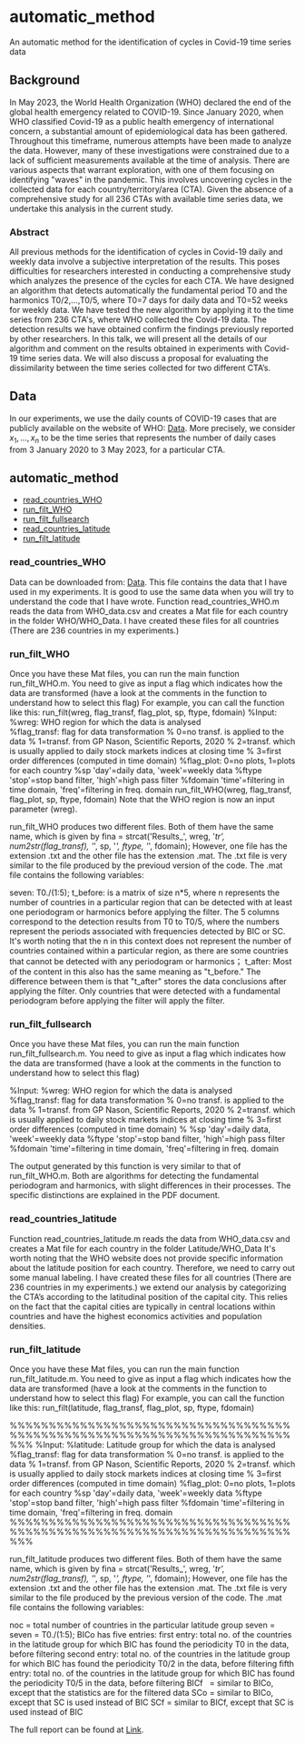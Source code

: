
# automatic_method
An automatic method for the identification of cycles in Covid-19 time series data

## Background
In May 2023, the World Health Organization (WHO) declared the end of the global health emergency related to COVID-19. Since January 2020, when WHO classified Covid-19 as a public health emergency of international concern, a substantial amount of epidemiological data has been gathered. Throughout this timeframe, numerous attempts have been made to analyze the data. However, many of these investigations were constrained due to a lack of sufficient measurements available at the time of analysis. There are various aspects that warrant exploration, with one of them focusing on identifying "waves" in the pandemic. This involves uncovering cycles in the collected data for each country/territory/area (CTA). Given the absence of a comprehensive study for all 236 CTAs with available time series data, we undertake this analysis in the current study.

### Abstract
All previous methods for the identification of cycles in Covid-19 daily and weekly data involve a subjective interpretation of the results. This poses difficulties for researchers interested in conducting a comprehensive study which analyzes the presence of the cycles for each CTA. We have designed an algorithm that detects automatically the fundamental period T0 and the harmonics T0/2,...,T0/5, where T0=7 days for daily data and T0=52 weeks for weekly data. We have tested the new algorithm by applying it to the time series from 236 CTA's, where WHO collected the Covid-19 data. The detection results we have obtained confirm the findings previously reported by other researchers.
In this talk, we will present all the details of our algorithm and comment on the results obtained in experiments with Covid-19 time series data. We will also discuss a proposal for evaluating the dissimilarity between the time series collected for two different CTA’s.

## Data
In our experiments, we use the daily counts of COVID-19 cases that are publicly available on the website of WHO: [Data](https://covid19.who.int/data). More precisely, we consider $x_1,\ldots,x_n$ to be the time series that represents the number of daily cases from 3 January 2020 to 3 May 2023, for a particular CTA. 

## automatic_method
- [read_countries_WHO](#read_countries_WHO)
- [run_filt_WHO](#run_filt_WHO)
- [run_filt_fullsearch](#run_filt_fullsearch)
- [read_countries_latitude](#read_countries_latitude)
- [run_filt_latitude](#run_filt_latitude)

### read_countries_WHO

Data can be downloaded from: [Data](https://covid19.who.int/WHO-COVID-19-global-data.csv). This file contains the data that I have used in my experiments. It is good to use the same data when you will try to understand the code that I have wrote. Function read_countries_WHO.m reads the data from WHO_data.csv and creates a Mat file for each country in the folder WHO/WHO_Data. I have created these files for all countries (There are 236 countries in my experiments.)

### run_filt_WHO

Once you have these Mat files, you can run the main function run_filt_WHO.m. You need to give as input a flag which indicates how the data are transformed (have a look at the comments in the function to understand how to select this flag)
For example, you can call the function like this:
run_filt(wreg, flag_transf, flag_plot, sp, ftype, fdomain)
%Input:
%wreg:          WHO region for which the data is analysed    
%flag_transf:   flag for data transformation
%               0=no transf. is applied to the data
%               1=transf. from GP Nason, Scientific Reports, 2020
%               2=transf. which is usually applied to daily stock markets indices at closing time
%               3=first order differences (computed in time domain)
%flag_plot:     0=no plots, 1=plots for each country
%sp             'day'=daily data, 'week'=weekly data
%ftype          'stop'=stop band filter, 'high'=high pass filter
%fdomain        'time'=filtering in time domain, 'freq'=filtering in freq. domain
run_filt_WHO(wreg, flag_transf, flag_plot, sp, ftype, fdomain)
Note that the WHO region is now an input parameter (wreg).

run_filt_WHO produces two different files. Both of them have the same name, which is given by fina = strcat('Results_', wreg, '_tr', num2str(flag_transf), '_', sp,
'_', ftype, '_', fdomain); However, one file has the extension .txt and the other file has the extension .mat. The .txt file is very similar to the file produced by the previoud version of the code. The .mat file contains the following variables:

seven: T0./(1:5);
t_before: is a matrix of size n*5, where n represents the number of countries in a particular region that can be detected with at least one periodogram or harmonics before applying the filter. The 5 columns correspond to the detection results from T0 to T0/5, where the numbers represent the periods associated with frequencies detected by BIC or SC. It's worth noting that the n in this context does not represent the number of countries contained within a particular region, as there are some countries that cannot be detected with any periodogram or harmonics；
t_after: Most of the content in this also has the same meaning as "t_before." The difference between them is that "t_after" stores the data conclusions after applying the filter. Only countries that were detected with a fundamental periodogram before applying the filter will apply the filter. 

### run_filt_fullsearch

Once you have these Mat files, you can run the main function run_filt_fullsearch.m. You need to give as input a flag which indicates how the data are transformed (have a look at the comments in the function to understand how to select this flag)

%Input:
%wreg:          WHO region for which the data is analysed    
%flag_transf:   flag for data transformation
%               0=no transf. is applied to the data
%               1=transf. from GP Nason, Scientific Reports, 2020
%               2=transf. which is usually applied to daily stock markets indices at closing time
%               3=first order differences (computed in time domain)
%
%sp             'day'=daily data, 'week'=weekly data
%ftype          'stop'=stop band filter, 'high'=high pass filter
%fdomain        'time'=filtering in time domain, 'freq'=filtering in freq. domain


The output generated by this function is very similar to that of run_filt_WHO.m. Both are algorithms for detecting the fundamental periodogram and harmonics, with slight differences in their processes. The specific distinctions are explained in the PDF document.

### read_countries_latitude

Function read_countries_latitude.m reads the data from WHO_data.csv and creates a Mat file for each country in the folder Latitude/WHO_Data
It's worth noting that the WHO website does not provide specific information about the latitude position for each country. Therefore, we need to carry out some manual labeling. I have created these files for all countries (There are 236 countries in my experiments.) we extend our analysis by categorizing the CTA’s according to the latitudinal position of the capital city. This relies on the fact that the capital cities are typically in central locations within countries and have the highest economics activities and population densities.


### run_filt_latitude

Once you have these Mat files, you can run the main function run_filt_latitude.m. You need to give as input a flag which indicates how the data are transformed (have a look at the comments in the function to understand how to select this flag)
For example, you can call the function like this:
run_filt(latitude, flag_transf, flag_plot, sp, ftype, fdomain)

%%%%%%%%%%%%%%%%%%%%%%%%%%%%%%%%%%%%%%%%%%%%%%%%%%%%%%%%%%%%%%%%%%%%%%%%%%%
%Input:
%latitude:          Latitude group for which the data is analysed    
%flag_transf:   flag for data transformation
%               0=no transf. is applied to the data
%               1=transf. from GP Nason, Scientific Reports, 2020
%               2=transf. which is usually applied to daily stock markets indices at closing time
%               3=first order differences (computed in time domain)
%flag_plot:     0=no plots, 1=plots for each country
%sp             'day'=daily data, 'week'=weekly data
%ftype          'stop'=stop band filter, 'high'=high pass filter
%fdomain        'time'=filtering in time domain, 'freq'=filtering in freq. domain
%%%%%%%%%%%%%%%%%%%%%%%%%%%%%%%%%%%%%%%%%%%%%%%%%%%%%%%%%%%%%%%%%%%%%%%%%%%

run_filt_latitude produces two different files. Both of them have the same name, which is given by fina = strcat('Results_', wreg, '_tr', num2str(flag_transf), '_', sp,
'_', ftype, '_', fdomain);
However, one file has the extension .txt and the other file has the extension .mat. The .txt file is very similar to the file produced by the previous version of the code.
The .mat file contains the following variables:

noc = total number of countries in the particular latitude group
seven = seven = T0./(1:5);
BICo has five entries:
first entry: total no. of the countries in the latitude group for which BIC has found the periodicity T0 in the data, before filtering
second entry: total no. of the countries in the latitude group for which BIC has found the periodicity T0/2 in the data, before filtering
fifth entry: total no. of the countries in the latitude group for which BIC has found the periodicity T0/5 in the data, before filtering
BICf   = similar to BICo, except that the statistics are for the filtered data
SCo = similar to BICo, except that SC is used instead of BIC
SCf = similar to BICf, except that SC is used instead of BIC


The full report can be found at [Link]().
